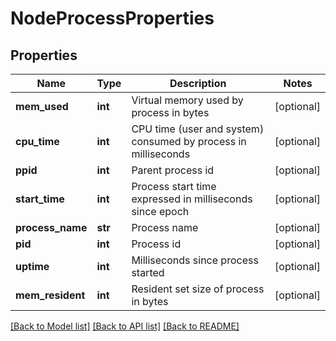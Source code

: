 # NodeProcessProperties

## Properties
Name | Type | Description | Notes
------------ | ------------- | ------------- | -------------
**mem_used** | **int** | Virtual memory used by process in bytes | [optional] 
**cpu_time** | **int** | CPU time (user and system) consumed by process in milliseconds | [optional] 
**ppid** | **int** | Parent process id | [optional] 
**start_time** | **int** | Process start time expressed in milliseconds since epoch | [optional] 
**process_name** | **str** | Process name | [optional] 
**pid** | **int** | Process id | [optional] 
**uptime** | **int** | Milliseconds since process started | [optional] 
**mem_resident** | **int** | Resident set size of process in bytes | [optional] 

[[Back to Model list]](../README.md#documentation-for-models) [[Back to API list]](../README.md#documentation-for-api-endpoints) [[Back to README]](../README.md)

